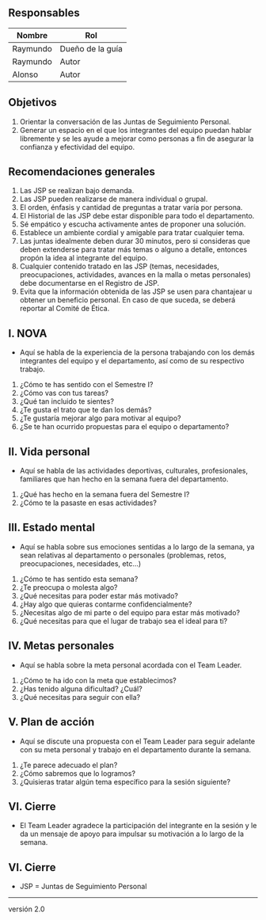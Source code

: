 ## Responsables
Nombre     | Rol
-----------|------------------
Raymundo   | Dueño de la guía
Raymundo   | Autor
Alonso     | Autor

## Objetivos
1. Orientar la conversación de las Juntas de Seguimiento Personal. 
2. Generar un espacio en el que los integrantes del equipo puedan hablar libremente y se les ayude a mejorar como personas a fin de asegurar la confianza y efectividad del equipo.

## Recomendaciones generales
1. Las JSP se realizan bajo demanda.
2. Las JSP pueden realizarse de manera individual o grupal.
3. El orden, énfasis y cantidad de preguntas a tratar varía por persona.
4. El Historial de las JSP debe estar disponible para todo el departamento.
5. Sé empático y escucha activamente antes de proponer una solución.
6. Establece un ambiente cordial y amigable para tratar cualquier tema. 
7. Las juntas idealmente deben durar 30 minutos, pero si consideras que deben extenderse para tratar más temas o alguno a detalle, entonces propón la idea al integrante del equipo.
8. Cualquier contenido tratado en las JSP (temas, necesidades, preocupaciones, actividades, avances en la malla o metas personales) debe documentarse en el Registro de JSP.
9. Evita que la información obtenida de las JSP se usen para chantajear u obtener un beneficio personal. En caso de que suceda, se deberá reportar al Comité de Ética.

## I. NOVA
* Aquí se habla de la experiencia de la persona trabajando con los demás integrantes del equipo y el departamento, así como de su respectivo trabajo.
1. ¿Cómo te has sentido con el Semestre I?
2. ¿Cómo vas con tus tareas?
3. ¿Qué tan incluido te sientes?
4. ¿Te gusta el trato que te dan los demás?
5. ¿Te gustaría mejorar algo para motivar al equipo?
6. ¿Se te han ocurrido propuestas para el equipo o departamento?

## II. Vida personal
* Aquí se habla de las actividades deportivas, culturales, profesionales, familiares que han hecho en la semana fuera del departamento.
1. ¿Qué has hecho en la semana fuera del Semestre I?
2. ¿Cómo te la pasaste en esas actividades?

## III. Estado mental
* Aquí se habla sobre sus emociones sentidas a lo largo de la semana, ya sean relativas al departamento o personales (problemas, retos, preocupaciones, necesidades, etc...)
1. ¿Cómo te has sentido esta semana?
2. ¿Te preocupa o molesta algo?
3. ¿Qué necesitas para poder estar más motivado?
4. ¿Hay algo que quieras contarme confidencialmente?
5. ¿Necesitas algo de mi parte o del equipo para estar más motivado?
6. ¿Qué necesitas para que el lugar de trabajo sea el ideal para ti?

## IV. Metas personales
* Aquí se habla sobre la meta personal acordada con el Team Leader.
1. ¿Cómo te ha ido con la meta que establecimos?
2. ¿Has tenido alguna dificultad? ¿Cuál?
3. ¿Qué necesitas para seguir con ella?

## V. Plan de acción
* Aquí se discute una propuesta con el Team Leader para seguir adelante con su meta personal y trabajo en el departamento durante la semana.
1. ¿Te parece adecuado el plan?
2. ¿Cómo sabremos que lo logramos?
3. ¿Quisieras tratar algún tema específico para la sesión siguiente?

## VI. Cierre
* El Team Leader agradece la participación del integrante en la sesión y le da un mensaje de apoyo para impulsar su motivación a lo largo de la semana.

## VI. Cierre
* JSP = Juntas de Seguimiento Personal

***
versión 2.0